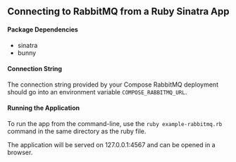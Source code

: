 ## Connecting to RabbitMQ from a Ruby Sinatra App

#### Package Dependencies

* sinatra
* bunny


#### Connection String
The connection string provided by your Compose RabbitMQ deployment should go into an environment variable `COMPOSE_RABBITMQ_URL`.

#### Running the Application
To run the app from the command-line, use the `ruby example-rabbitmq.rb` command in the same directory as the ruby file.

The application will be served on 127.0.0.1:4567 and can be opened in a browser.